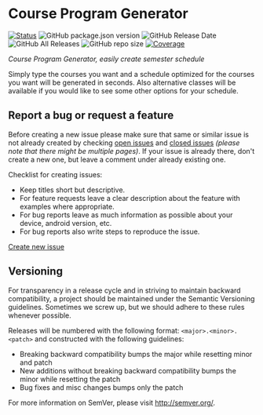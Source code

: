 # Course Program Generator
[![Status](https://img.shields.io/badge/status-working-brightgreen.svg?style=flat)](#)
![GitHub package.json version](https://img.shields.io/github/package-json/v/DenizUgur/CourseProgramGenerator)
![GitHub Release Date](https://img.shields.io/github/release-date/DenizUgur/CourseProgramGenerator)
![GitHub All Releases](https://img.shields.io/github/downloads/DenizUgur/CourseProgramGenerator/total?color=green)
![GitHub repo size](https://img.shields.io/github/repo-size/DenizUgur/CourseProgramGenerator)
[![Coverage](https://img.shields.io/badge/coverage-79.33%-yellow.svg)](#)

*Course Program Generator, easily create semester schedule*

Simply type the courses you want and a schedule optimized for the courses you want will be generated in seconds. Also alternative classes will be available if you would like to see some other options for your schedule.

Report a bug or request a feature
----------------
Before creating a new issue please make sure that same or similar issue is not already created by checking [open issues][2] and [closed issues][3] *(please note that there might be multiple pages)*. If your issue is already there, don't create a new one, but leave a comment under already existing one.

Checklist for creating issues:

- Keep titles short but descriptive.
- For feature requests leave a clear description about the feature with examples where appropriate.
- For bug reports leave as much information as possible about your device, android version, etc.
- For bug reports also write steps to reproduce the issue.

[Create new issue][1]

Versioning
----------------
For transparency in a release cycle and in striving to maintain backward compatibility, a project should be maintained under the Semantic Versioning guidelines. Sometimes we screw up, but we should adhere to these rules whenever possible.

Releases will be numbered with the following format: `<major>.<minor>.<patch>` and constructed with the following guidelines:
- Breaking backward compatibility bumps the major while resetting minor and patch
- New additions without breaking backward compatibility bumps the minor while resetting the patch
- Bug fixes and misc changes bumps only the patch

For more information on SemVer, please visit http://semver.org/.

[1]: https://github.com/DenizUgur/ninegagsaver/issues/new
[2]: https://github.com/DenizUgur/ninegagsaver/issues?state=open
[3]: https://github.com/DenizUgur/ninegagsaver/issues?state=closed